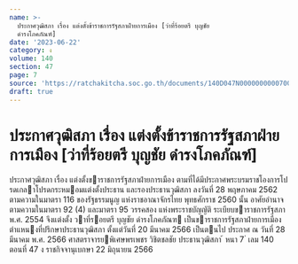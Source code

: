 ```yaml
---
name: >-
  ประกาศวุฒิสภา เรื่อง แต่งตั้งข้าราชการรัฐสภาฝ่ายการเมือง [ว่าที่ร้อยตรี บุญชัย
  ดำรงโภคภัณฑ์]
date: '2023-06-22'
category: ง
volume: 140
section: 47
page: 7
source: 'https://ratchakitcha.soc.go.th/documents/140D047N0000000000700.pdf'
draft: true
---
```


# ประกาศวุฒิสภา เรื่อง แต่งตั้งข้าราชการรัฐสภาฝ่ายการเมือง [ว่าที่ร้อยตรี บุญชัย ดำรงโภคภัณฑ์]

ประกาศวุฒิสภา เรื่อง แต่งตั้งขาราชการรัฐสภาฝ่ายการเมือง ตามที่ได้มีประกาศพระบรมราชโองการโปรดเกลาโปรดกระหมอมแต่งตั้งประธาน และรองประธานวุฒิสภา ลงวันที่ 28 พฤษภาคม 2562 ตามความในมาตรา 116 ของรัฐธรรมนูญ แห่งราชอาณาจักรไทย พุทธศักราช 2560 นั้น อาศัยอํานาจตามความในมาตรา 92 (4) และมาตรา 95 วรรคสอง แห่งพระราชบัญญัติ ระเบียบขาราชการรัฐสภา พ.ศ. 2554 จึงแต่งตั้ง วาที่รอยตรี บุญชัย ดํารงโภคภัณฑ เป็นขาราชการรัฐสภาฝ่ายการเมือง ตําแหนงที่ปรึกษาประธานวุฒิสภา ตั้งแต่วันที่ 20 มีนาคม 2566 เป็นตนไป ประกาศ ณ วันที่ 28 มีนาคม พ.ศ. 2566 ศาสตราจารยพิเศษพรเพชร วิชิตชลชัย ประธานวุฒิสภา ้ หนา 7 ่ เลม 140 ตอนที่ 47 ง ราชกิจจานุเบกษา 22 มิถุนายน 2566
